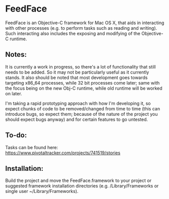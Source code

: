 FeedFace
========

FeedFace is an Objective-C framework for Mac OS X, that aids in interacting with other processes (e.g. to perform tasks such as reading and writing). Such interacting also includes the exposing and modifying of the Objective-C runtime.

Notes:
--
It is currently a work in progress, so there's a lot of functionality that still needs to be added. So it may not be particularly useful as it currently stands. It also should be noted that most development goes towards targeting x86_64 processes, while 32 bit processes come later; same with the focus being on the new Obj-C runtime, while old runtime will be worked on later.

I'm taking a rapid prototyping approach with how I'm developing it, so expect chunks of code to be removed/changed from time to time (this can introduce bugs, so expect them; because of the nature of the project you should expect bugs anyway) and for certain features to go untested.

To-do:
--
Tasks can be found here: https://www.pivotaltracker.com/projects/741519/stories

Installation:
--
Build the project and move the FeedFace.framework to your project or suggested framework installation directories (e.g. /Library/Frameworks or single user ~/Library/Frameworks).